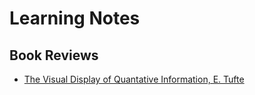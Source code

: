 # Learning Notes

## Book Reviews
 - [The Visual Display of Quantative Information, E. Tufte](book-review_visual-display-tufte.md)
